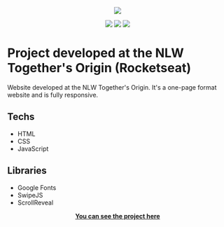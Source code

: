 <picture>
   <p align="center">
     <img src="https://i.ibb.co/RzNFvsf/nlw.png">
   </p>
</picture>

<div align="center" dir="auto">
  <picture>
    <img
      src="https://img.shields.io/badge/HTML5-E34F26?style=for-the-badge&logo=html5&logoColor=white"
      style="max-width: 100%"
    />
  </picture>
  <picture>
    <img
      src="https://img.shields.io/badge/CSS3-1572B6?style=for-the-badge&logo=css3&logoColor=white"
      style="max-width: 100%"
    />
  </picture>
  <picture>
    <img
      src="https://img.shields.io/badge/JavaScript-323330?style=for-the-badge&logo=javascript&logoColor=F7DF1E"
      style="max-width: 100%"
    />
  </picture>
</div>


<h1>Project developed at the NLW Together's Origin (Rocketseat)</h1>


Website developed at the NLW Together's Origin.
It's a one-page format website and is fully responsive.


## Techs

- HTML
- CSS
- JavaScript

## Libraries

- Google Fonts
- SwipeJS
- ScrollReveal

<p align="center">
  <a
    href="https://fabioszam.github.io/nlw-together-origin/"
    target="_blank"
  >
    <strong>You can see the project here</strong>
  </a>
</p>
